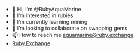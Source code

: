 - 👋 Hi, I’m @RubyAquaMarine
- 👀 I’m interested in rubies
- 🌱 I’m currently learning mining
- 💞️ I’m looking to collaborate on swapping gems
- 📫 How to reach me aquamarine@ruby.exchange
- [Ruby.Exchange](https://ruby.exchange)
